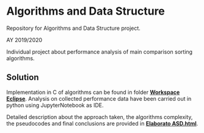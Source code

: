 # Algorithms and Data Structure
 Repository for Algorithms and Data Structure project.
 
 AY 2019/2020
 
 Individual project about performance analysis of main comparison sorting algorithms.
 
 ## Solution
 Implementation in C of algorithms can be found in folder **[Workspace Eclipse](/Workspace%20Eclipse)**.
 Analysis on collected performance data have been carried out in python using JupyterNotebook as IDE.
 
 Detailed description about the approach taken, the algorithms complexity, the pseudocodes and final conclusions are provided in **[Elaborato ASD.html](/Elaborato%20ASD.html)**.
